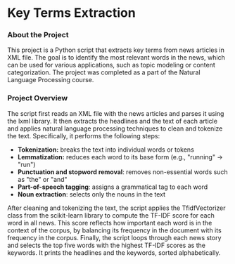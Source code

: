 # Key Terms Extraction

### About the Project

This project is a Python script that extracts key terms from news articles in XML file. 
The goal is to identify the most relevant words in the news, which can be used for various applications, such as topic modeling or content categorization.
The project was completed as a part of the Natural Language Processing course.

### Project Overview

The script first reads an XML file with the news articles and parses it using the lxml library. 
It then extracts the headlines and the text of each article and applies natural language processing techniques to clean and tokenize the text. 
Specifically, it performs the following steps:

- **Tokenization:** breaks the text into individual words or tokens
- **Lemmatization:** reduces each word to its base form (e.g., "running" -> "run")
- **Punctuation and stopword removal**: removes non-essential words such as "the" or "and"
- **Part-of-speech tagging**: assigns a grammatical tag to each word
- **Noun extraction**: selects only the nouns in the text

After cleaning and tokenizing the text, the script applies the TfidfVectorizer class from the scikit-learn library to compute the TF-IDF score for each word in all news. 
This score reflects how important each word is in the context of the corpus, by balancing its frequency in the document with its frequency in the corpus.
Finally, the script loops through each news story and selects the top five words with the highest TF-IDF scores as the keywords. 
It prints the headlines and the keywords, sorted alphabetically.

